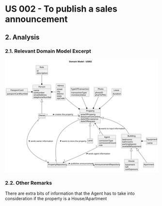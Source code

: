 # US 002 - To publish a sales announcement

## 2. Analysis

### 2.1. Relevant Domain Model Excerpt 

![Domain Model](svg/us002-domain-model.svg)

### 2.2. Other Remarks

There are extra bits of information that the Agent has to take into consideration if the property is a House/Apartment